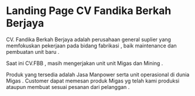 
# Landing Page CV Fandika Berkah Berjaya

CV. Fandika Berkah Berjaya adalah perusahaan general suplier yang memfokuskan pekerjaan pada bidang fabrikasi , baik maintenance dan pembuatan unit baru . 

Saat ini CV.FBB , masih mengerjakan unit unit Migas dan Mining . 

Produk yang tersedia adalah Jasa Manpower  serta unit operasional di dunia Migas .  Customer dapat memesan produk Migas yg telah kami produksi ataupun membuat sesuai pesanan dari pelanggan .

